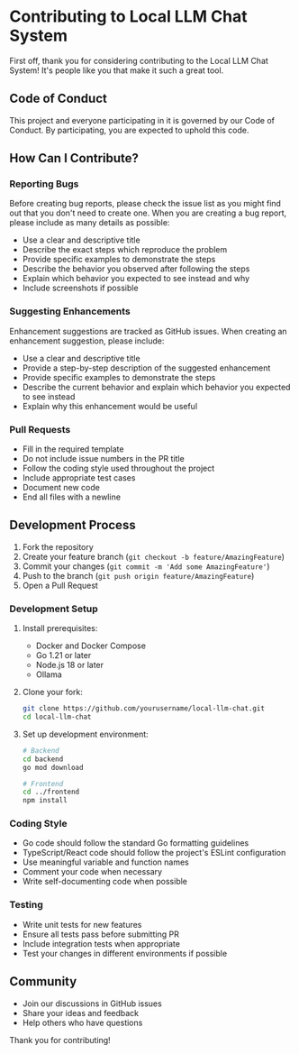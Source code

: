 # Contributing to Local LLM Chat System

First off, thank you for considering contributing to the Local LLM Chat System! It's people like you that make it such a great tool.

## Code of Conduct

This project and everyone participating in it is governed by our Code of Conduct. By participating, you are expected to uphold this code.

## How Can I Contribute?

### Reporting Bugs

Before creating bug reports, please check the issue list as you might find out that you don't need to create one. When you are creating a bug report, please include as many details as possible:

* Use a clear and descriptive title
* Describe the exact steps which reproduce the problem
* Provide specific examples to demonstrate the steps
* Describe the behavior you observed after following the steps
* Explain which behavior you expected to see instead and why
* Include screenshots if possible

### Suggesting Enhancements

Enhancement suggestions are tracked as GitHub issues. When creating an enhancement suggestion, please include:

* Use a clear and descriptive title
* Provide a step-by-step description of the suggested enhancement
* Provide specific examples to demonstrate the steps
* Describe the current behavior and explain which behavior you expected to see instead
* Explain why this enhancement would be useful

### Pull Requests

* Fill in the required template
* Do not include issue numbers in the PR title
* Follow the coding style used throughout the project
* Include appropriate test cases
* Document new code
* End all files with a newline

## Development Process

1. Fork the repository
2. Create your feature branch (`git checkout -b feature/AmazingFeature`)
3. Commit your changes (`git commit -m 'Add some AmazingFeature'`)
4. Push to the branch (`git push origin feature/AmazingFeature`)
5. Open a Pull Request

### Development Setup

1. Install prerequisites:
   * Docker and Docker Compose
   * Go 1.21 or later
   * Node.js 18 or later
   * Ollama

2. Clone your fork:
   ```bash
   git clone https://github.com/yourusername/local-llm-chat.git
   cd local-llm-chat
   ```

3. Set up development environment:
   ```bash
   # Backend
   cd backend
   go mod download

   # Frontend
   cd ../frontend
   npm install
   ```

### Coding Style

* Go code should follow the standard Go formatting guidelines
* TypeScript/React code should follow the project's ESLint configuration
* Use meaningful variable and function names
* Comment your code when necessary
* Write self-documenting code when possible

### Testing

* Write unit tests for new features
* Ensure all tests pass before submitting PR
* Include integration tests when appropriate
* Test your changes in different environments if possible

## Community

* Join our discussions in GitHub issues
* Share your ideas and feedback
* Help others who have questions

Thank you for contributing!
